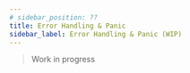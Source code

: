 ```yaml
---
# sidebar_position: ??
title: Error Handling & Panic
sidebar_label: Error Handling & Panic (WIP)
---
```


> Work in progress
